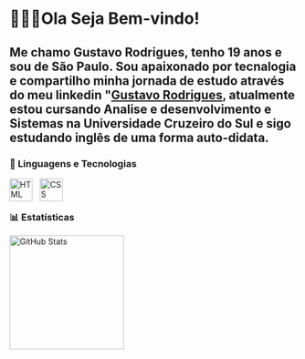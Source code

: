 # 👨🏽‍💻Ola Seja Bem-vindo!

Me chamo Gustavo Rodrigues, tenho 19 anos e sou de São Paulo. Sou apaixonado por tecnalogia e compartilho  minha jornada de estudo através do meu  linkedin "[Gustavo Rodrigues](https://www.linkedin.com/in/gustavo-rodrigues-68760025b/), atualmente estou cursando Analise e desenvolvimento e Sistemas na  Universidade Cruzeiro do Sul e sigo estudando inglês de uma forma auto-didata.
---


### 🤖 Linguagens e Tecnologias
<img 
    align="left" 
    alt="HTML"
    title="HTML" 
    width="40px" 
    style="padding-right: 10px;" 
    src="https://cdn.jsdelivr.net/gh/devicons/devicon@latest/icons/html5/html5-original.svg"/>

  <img 
  align="left" 
  alt="CSS" 
  title="CSS"
  width="40px" 
  style="padding-right: 10px;" 
  src="https://cdn.jsdelivr.net/gh/devicons/devicon@latest/icons/css3/css3-original.svg"/>

  <br>
  <br>
  
  ### 📊 Estatísticas

  <p>
  <img 
    align="left" 
    alt="GitHub Stats" 
    height="200" 
    style="padding-right: 10px;" 
    src="https://github-readme-stats.vercel.app/api?username=gustavo-rodrigues&show_icons=true&theme=holi&include_all_commits=true&locale=pt-br" 
  />
